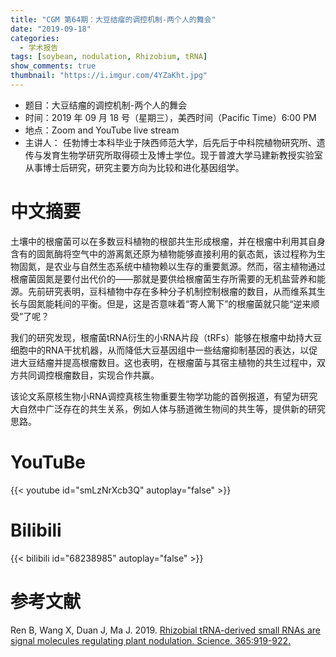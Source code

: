 ```yaml
---
title: "CGM 第64期：大豆结瘤的调控机制-两个人的舞会"
date: "2019-09-18"
categories:
  - 学术报告
tags: [soybean, nodulation, Rhizobium, tRNA]
show_comments: true
thumbnail: "https://i.imgur.com/4YZaKht.jpg"
---
```



- 题目：大豆结瘤的调控机制-两个人的舞会
- 时间：2019 年 09 月 18 号（星期三），美西时间（Pacific Time）6:00 PM
- 地点：Zoom and YouTube live stream
- 主讲人： 任勃博士本科毕业于陕西师范大学，后先后于中科院植物研究所、遗传与发育生物学研究所取得硕士及博士学位。现于普渡大学马建新教授实验室从事博士后研究，研究主要方向为比较和进化基因组学。

# 中文摘要

土壤中的根瘤菌可以在多数豆科植物的根部共生形成根瘤，并在根瘤中利用其自身含有的固氮酶将空气中的游离氮还原为植物能够直接利用的氨态氮，该过程称为生物固氮，是农业与自然生态系统中植物赖以生存的重要氮源。然而，宿主植物通过根瘤菌固氮是要付出代价的——那就是要供给根瘤菌生存所需要的无机盐营养和能源。先前研究表明，豆科植物中存在多种分子机制控制根瘤的数目，从而维系其生长与固氮能耗间的平衡。但是，这是否意味着“寄人篱下”的根瘤菌就只能“逆来顺受”了呢？

我们的研究发现，根瘤菌tRNA衍生的小RNA片段（tRFs）能够在根瘤中劫持大豆细胞中的RNA干扰机器，从而降低大豆基因组中一些结瘤抑制基因的表达，以促进大豆结瘤并提高根瘤数目。这也表明，在根瘤菌与其宿主植物的共生过程中，双方共同调控根瘤数目，实现合作共赢。

该论文系原核生物小RNA调控真核生物重要生物学功能的首例报道，有望为研究大自然中广泛存在的共生关系，例如人体与肠道微生物间的共生等，提供新的研究思路。

# YouTuBe

{{< youtube id="smLzNrXcb3Q" autoplay="false" >}}

# Bilibili

{{< bilibili id="68238985" autoplay="false" >}}

# 参考文献

Ren B, Wang X, Duan J, Ma J. 2019. [Rhizobial tRNA-derived small RNAs are signal molecules regulating plant nodulation. Science. 365:919-922.](https://www.researchgate.net/publication/334684307_Rhizobial_tRNA-derived_small_RNAs_are_signal_molecules_regulating_plant_nodulation/figures?lo=1)
